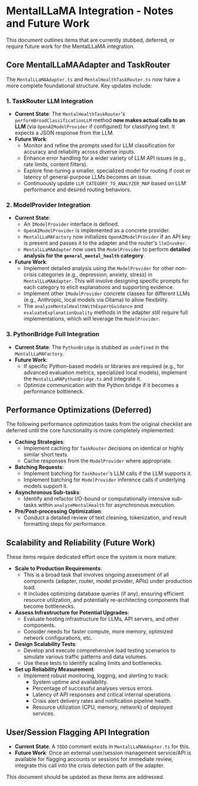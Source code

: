 # MentalLLaMA Integration - Notes and Future Work

This document outlines items that are currently stubbed, deferred, or require future work for the MentalLLaMA integration.

## Core MentalLLaMAAdapter and TaskRouter

The `MentalLLaMAAdapter.ts` and `MentalHealthTaskRouter.ts` now have a more complete foundational structure. Key updates include:

### 1. TaskRouter LLM Integration
- **Current State**: The `MentalHealthTaskRouter`'s `performBroadClassificationLLM` method **now makes actual calls to an LLM** (via `OpenAIModelProvider` if configured) for classifying text. It expects a JSON response from the LLM.
- **Future Work**:
    - Monitor and refine the prompts used for LLM classification for accuracy and reliability across diverse inputs.
    - Enhance error handling for a wider variety of LLM API issues (e.g., rate limits, content filters).
    - Explore fine-tuning a smaller, specialized model for routing if cost or latency of general-purpose LLMs becomes an issue.
    - Continuously update `LLM_CATEGORY_TO_ANALYZER_MAP` based on LLM performance and desired routing behaviors.

### 2. ModelProvider Integration
- **Current State**:
    - An `IModelProvider` interface is defined.
    - `OpenAIModelProvider` is implemented as a concrete provider.
    - `MentalLLaMAFactory` now initializes `OpenAIModelProvider` if an API key is present and passes it to the adapter and the router's `llmInvoker`.
    - `MentalLLaMAAdapter` now uses the `ModelProvider` to perform **detailed analysis for the `general_mental_health` category**.
- **Future Work**:
    - Implement detailed analysis using the `ModelProvider` for other non-crisis categories (e.g., depression, anxiety, stress) in `MentalLLaMAAdapter`. This will involve designing specific prompts for each category to elicit explanations and supporting evidence.
    - Implement other `IModelProvider` concrete classes for different LLMs (e.g., Anthropic, local models via Ollama) to allow flexibility.
    - The `analyzeMentalHealthWithExpertGuidance` and `evaluateExplanationQuality` methods in the adapter still require full implementations, which will leverage the `ModelProvider`.

### 3. PythonBridge Full Integration
- **Current State**: The `PythonBridge` is stubbed as `undefined` in the `MentalLLaMAFactory`.
- **Future Work**:
    - If specific Python-based models or libraries are required (e.g., for advanced evaluation metrics, specialized local models), implement the `MentalLLaMAPythonBridge.ts` and integrate it.
    - Optimize communication with the Python bridge if it becomes a performance bottleneck.

## Performance Optimizations (Deferred)

The following performance optimization tasks from the original checklist are deferred until the core functionality is more completely implemented:

- **Caching Strategies**:
    - Implement caching for `TaskRouter` decisions on identical or highly similar short texts.
    - Cache responses from the `ModelProvider` where appropriate.
- **Batching Requests**:
    - Implement batching for `TaskRouter`'s LLM calls if the LLM supports it.
    - Implement batching for `ModelProvider` inference calls if underlying models support it.
- **Asynchronous Sub-tasks**:
    - Identify and refactor I/O-bound or computationally intensive sub-tasks within `analyzeMentalHealth` for asynchronous execution.
- **Pre/Post-processing Optimization**:
    - Conduct a detailed review of text cleaning, tokenization, and result formatting steps for performance.

## Scalability and Reliability (Future Work)

These items require dedicated effort once the system is more mature:

- **Scale to Production Requirements**:
    - This is a broad task that involves ongoing assessment of all components (adapter, router, model provider, APIs) under production load.
    - It includes optimizing database queries (if any), ensuring efficient resource utilization, and potentially re-architecting components that become bottlenecks.
- **Assess Infrastructure for Potential Upgrades**:
    - Evaluate hosting infrastructure for LLMs, API servers, and other components.
    - Consider needs for faster compute, more memory, optimized network configurations, etc.
- **Design Scalability Tests**:
    - Develop and execute comprehensive load testing scenarios to simulate various traffic patterns and data volumes.
    - Use these tests to identify scaling limits and bottlenecks.
- **Set up Reliability Measurement**:
    - Implement robust monitoring, logging, and alerting to track:
        - System uptime and availability.
        - Percentage of successful analyses versus errors.
        - Latency of API responses and critical internal operations.
        - Crisis alert delivery rates and notification pipeline health.
        - Resource utilization (CPU, memory, network) of deployed services.

## User/Session Flagging API Integration
- **Current State**: A `TODO` comment exists in `MentalLLaMAAdapter.ts` for this.
- **Future Work**: Once an external user/session management service/API is available for flagging accounts or sessions for immediate review, integrate this call into the crisis detection path of the adapter.

This document should be updated as these items are addressed.
